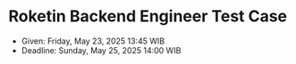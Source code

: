 # Roketin Backend Engineer Test Case

- Given: Friday, May 23, 2025 13:45 WIB
- Deadline: Sunday, May 25, 2025 14:00 WIB